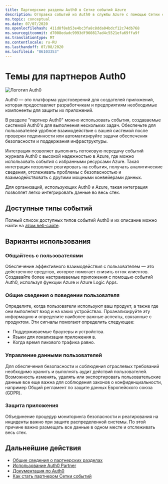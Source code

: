 ```yaml
---
title: Партнерские разделы Auth0 в Сетке событий Azure
description: Отправка событий из Auth0 в службы Azure с помощью Сетки событий Azure.
ms.topic: conceptual
ms.date: 07/07/2020
ms.openlocfilehash: 411d8f8eb53e4bc3fa8c8dda04bdcf12c74db768
ms.sourcegitcommit: d7008edadc9993df960817ad4c5521efa69ffa9f
ms.translationtype: MT
ms.contentlocale: ru-RU
ms.lasthandoff: 07/08/2020
ms.locfileid: "86103353"
---
```

# <a name="auth0-partner-topics"></a>Темы для партнеров Auth0
![Логотип Auth0](./media/auth0-overview/auth0-logo.png)

Auth0 — это платформа удостоверений для создателей приложений, которая предоставляет разработчикам и предприятиям необходимые компоненты для защиты их приложений.

В разделе "партнер Auth0" можно использовать события, создаваемые системой Auth0's для выполнения нескольких задач. Обеспечьте для пользователей удобное взаимодействие с вашей системой после проверки подлинности или автоматизируйте задачи обеспечения безопасности и поддержания инфраструктуры.

Интеграция позволяет выполнять потоковую передачу событий журнала Auth0 с высокой надежностью в Azure, где можно использовать события с избранными ресурсами Azure. Такая интеграция позволяет реагировать на события, получать аналитические сведения, отслеживать проблемы с безопасностью и взаимодействовать с другими мощными конвейерами данных.

Для организаций, использующих Auth0 и Azure, такая интеграция позволяет легко интегрировать данные во весь стек. 
 
## <a name="available-event-types"></a>Доступные типы событий
Полный список доступных типов событий Auth0 и их описание можно найти на [этом веб-сайте](https://auth0.com/docs/logs/references/log-event-type-codes).

## <a name="use-cases"></a>Варианты использования

### <a name="engage-with-your-users"></a>Общайтесь с пользователями
Обеспечение эффективного взаимодействия с пользователем — это действенное средство, которое помогает снизить отток клиентов. Создавайте более настраиваемые приложения с помощью событий Auth0, используя функции Azure и Azure Logic Apps. 

### <a name="understand-user-behavior"></a>Общие сведения о поведении пользователя
Определите, когда пользователи используют ваш продукт, а также где они выполняют вход и на каких устройствах. Проанализируйте эту информацию и определите наиболее важные аспекты, связанные с продуктом. Эти сигналы помогают определить следующее:
- Поддерживаемые браузеры и устройства. 
- Языки для локализации приложения в. 
- Когда время пикового трафика равно. 

### <a name="manage-user-data"></a>Управление данными пользователей
Для обеспечения безопасности и соблюдения отраслевых требований необходимо хранить и выполнять аудит действий пользователей. Возможность изменять, удалять или экспортировать пользовательские данные все еще важна для соблюдения законов о конфиденциальности, например Общий регламент по защите данных Европейского союза (GDPR).

### <a name="secure-your-application"></a>Защита приложения
Объединение процедур мониторинга безопасности и реагирования на инциденты важно при защите распределенной системы. По этой причине важно размещать все данные в одном месте и отслеживать весь стек. 

## <a name="next-steps"></a>Дальнейшие действия

- [Общие сведения о партнерских разделах](partner-topics-overview.md)
- [Использование Auth0 Partner](auth0-how-to.md)
- [Документация по Auth0](https://auth0.com/docs/azure-tutorial)
- [Как стать партнером Сетки событий](partner-onboarding-overview.md)

